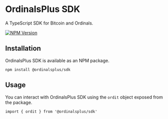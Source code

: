 # OrdinalsPlus SDK

A TypeScript SDK for Bitcoin and Ordinals.

[![NPM Version](https://img.shields.io/npm/v/@ordinalsplus/sdk?color=33cd56&logo=npm)](https://www.npmjs.com/package/@ordinalsplus/sdk)

## Installation

OrdinalsPlus SDK is available as an NPM package.

```text
npm install @ordinalsplus/sdk
```

## Usage

You can interact with OrdinalsPlus SDK using the `ordit` object exposed from the package.

```text
import { ordit } from '@ordinalsplus/sdk'
```

